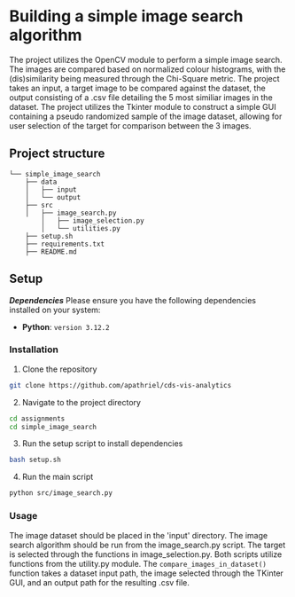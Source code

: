 # Building a simple image search algorithm

The project utilizes the OpenCV module to perform a simple image search. The images are compared based on normalized colour histograms, with the (dis)similarity being measured through the Chi-Square metric. The project takes an input, a target image to be compared against the dataset, the output consisting of a .csv file detailing the 5 most similiar images in the dataset. The project utilizes the Tkinter module to construct a simple GUI containing a pseudo randomized sample of the image dataset, allowing for user selection of the target for comparison between the 3 images.

## Project structure
```
└── simple_image_search
	├── data
	│   ├── input
	│   └── output
	├── src
	│   ├── image_search.py
    	│   ├── image_selection.py
    	│   └── utilities.py
	├── setup.sh
	├── requirements.txt
	├── README.md
```

## Setup
***Dependencies***
Please ensure you have the following dependencies installed on your system:
- **Python**: `version 3.12.2`

### Installation
1. Clone the repository
```sh
git clone https://github.com/apathriel/cds-vis-analytics
```
2. Navigate to the project directory
```sh
cd assignments
cd simple_image_search
```
3. Run the setup script to install dependencies
``` sh
bash setup.sh
```
4. Run the main script
```sh
python src/image_search.py
```

### Usage 
The image dataset should be placed in the 'input' directory. The image search algorithm should be run from the image_search.py script. The target is selected through the functions in image_selection.py. Both scripts utilize functions from the utility.py module. The `compare_images_in_dataset()` function takes a dataset input path, the image selected through the TKinter GUI, and an output path for the resulting .csv file.

